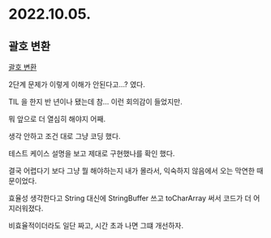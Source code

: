 # 2022.10.05.

## 괄호 변환

[괄호 변환](https://school.programmers.co.kr/learn/courses/30/lessons/60058)

2단계 문제가 이렇게 이해가 안된다고...? 였다.

TIL 을 한지 반 년이나 됐는데 참... 이런 회의감이 들었지만.

뭐 앞으로 더 열심히 해야지 어째.

생각 안하고 조건 대로 그냥 코딩 했다.

테스트 케이스 설명을 보고 제대로 구현했나를 확인 했다.

결국 어렵다기 보다 그냥 뭘 해야하는지 내가 몰라서, 익숙하지 않음에서 오는 막연한 때문이었다.

효율성 생각한다고 String 대신에 StringBuffer 쓰고 toCharArray 써서 코드가 더 어지러워졌다.

비효율적이더라도 일단 짜고, 시간 초과 나면 그떄 개선하자.
